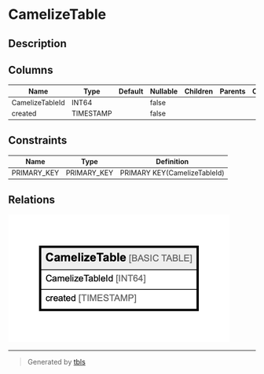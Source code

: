 # CamelizeTable

## Description

## Columns

| Name | Type | Default | Nullable | Children | Parents | Comment |
| ---- | ---- | ------- | -------- | -------- | ------- | ------- |
| CamelizeTableId | INT64 |  | false |  |  |  |
| created | TIMESTAMP |  | false |  |  |  |

## Constraints

| Name | Type | Definition |
| ---- | ---- | ---------- |
| PRIMARY_KEY | PRIMARY_KEY | PRIMARY KEY(CamelizeTableId) |

## Relations

![er](CamelizeTable.png)

---

> Generated by [tbls](https://github.com/k1LoW/tbls)
